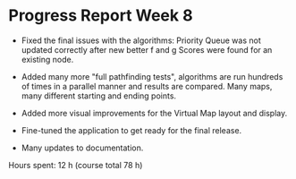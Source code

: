 # Progress Report Week 8

- Fixed the final issues with the algorithms: Priority Queue was not updated correctly after new better f and g Scores were found for an existing node.

- Added many more "full pathfinding tests", algorithms are run hundreds of times in a parallel manner and results are compared. Many maps, many different starting and ending points.

- Added more visual improvements for the Virtual Map layout and display.

- Fine-tuned the application to get ready for the final release.

- Many updates to documentation.

Hours spent: 12 h (course total 78 h)
